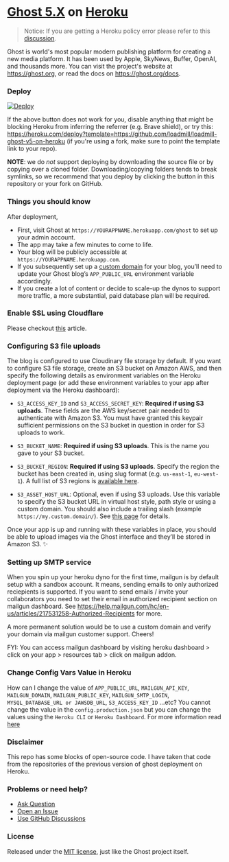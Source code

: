 # [Ghost 5.X](https://github.com/TryGhost/Ghost) on [Heroku](https://heroku.com)

> Notice: If you are getting a Heroku policy error please refer to this [discussion](https://github.com/thelovekesh/ghost-v4-on-heroku/discussions/24).

Ghost is world's most popular modern publishing platform for creating a new media platform. It has been used by Apple, SkyNews, Buffer, OpenAI, and thousands more.
You can visit the project's website at <a href="https://ghost.org/" target="_blank">https://ghost.org</a>, or read the docs on <a href="https://ghost.org/docs" target="_blank">https://ghost.org/docs</a>.

### Deploy

[![Deploy](https://www.herokucdn.com/deploy/button.svg)](https://heroku.com/deploy)

If the above button does not work for you, disable anything that might be blocking Heroku from inferring the referrer (e.g. Brave shield), or try this: https://heroku.com/deploy?template=https://github.com/loadmill/loadmill-ghost-v5-on-heroku (if you're using a fork, make sure to point the template link to your repo).

**NOTE**: we do _not_ support deploying by downloading the source file or by copying over a cloned folder. Downloading/copying folders tends to break symlinks, so we recommend that you deploy by clicking the button in this repository or your fork on GitHub.

### Things you should know

After deployment,

-   First, visit Ghost at `https://YOURAPPNAME.herokuapp.com/ghost` to set up your admin account.
-   The app may take a few minutes to come to life.
-   Your blog will be publicly accessible at `https://YOURAPPNAME.herokuapp.com`.
-   If you subsequently set up a [custom domain](https://devcenter.heroku.com/articles/custom-domains) for your blog, you’ll need to update your Ghost blog’s `APP_PUBLIC_URL` environment variable accordingly.
-   If you create a lot of content or decide to scale-up the dynos to support more traffic, a more substantial, paid database plan will be required.

### Enable SSL using Cloudflare

Please checkout [this](https://support.cloudflare.com/hc/en-us/articles/205893698-Configure-Cloudflare-and-Heroku-over-HTTPS) article.

### Configuring S3 file uploads

The blog is configured to use Cloudinary file storage by default. If you want to configure S3 file storage, create an S3 bucket on Amazon AWS, and then specify the following details as environment variables on the Heroku deployment page (or add these environment variables to your app after deployment via the Heroku dashboard):

-   `S3_ACCESS_KEY_ID` and `S3_ACCESS_SECRET_KEY`: **Required if using S3 uploads**. These fields are the AWS key/secret pair needed to authenticate with Amazon S3. You must have granted this keypair sufficient permissions on the S3 bucket in question in order for S3 uploads to work.

-   `S3_BUCKET_NAME`: **Required if using S3 uploads**. This is the name you gave to your S3 bucket.

-   `S3_BUCKET_REGION`: **Required if using S3 uploads**. Specify the region the bucket has been created in, using slug format (e.g. `us-east-1`, `eu-west-1`). A full list of S3 regions is [available here](http://docs.aws.amazon.com/general/latest/gr/rande.html#s3_region).

-   `S3_ASSET_HOST_URL`: Optional, even if using S3 uploads. Use this variable to specify the S3 bucket URL in virtual host style, path style or using a custom domain. You should also include a trailing slash (example `https://my.custom.domain/`). See [this page](http://docs.aws.amazon.com/AmazonS3/latest/dev/VirtualHosting.html) for details.

Once your app is up and running with these variables in place, you should be able to upload images via the Ghost interface and they’ll be stored in Amazon S3. :sparkles:

### Setting up SMTP service

When you spin up your heroku dyno for the first time, mailgun is by default setup with a sandbox account. It means, sending emails to only authorized reciepients is supported. If you want to send emails / invite your collaborators you need to set their email in authorized recipient section on mailgun dashboard. See https://help.mailgun.com/hc/en-us/articles/217531258-Authorized-Recipients for more.

A more permanent solution would be to use a custom domain and verify your domain via mailgun customer support. Cheers!

FYI: You can access mailgun dashboard by visiting heroku dashboard > click on your app > resources tab > click on mailgun addon.

### Change Config Vars Value in Heroku

How can I change the value of `APP_PUBLIC_URL`, `MAILGUN_API_KEY`, `MAILGUN_DOMAIN`, `MAILGUN_PUBLIC_KEY`, `MAILGUN_SMTP_LOGIN`, `MYSQL_DATABASE_URL or JAWSDB_URL`, `S3_ACCESS_KEY_ID` ...etc?
You cannot change the value in the `config.production.json` but you can change the values using the `Heroku CLI` or `Heroku Dashboard`.
For more information read <a href="https://lovekesh.tech/how-to-create-update-and-delete-config-vars-in-the-heroku-app/" target="_blank">here</a>

### Disclaimer

This repo has some blocks of open-source code. I have taken that code from the repositories of the previous version of ghost deployment on Heroku.

### Problems or need help?

-   [Ask Question](https://ask.codebulbs.com/)
-   [Open an Issue](https://github.com/thelovekesh/ghost-v5-on-heroku/issues/new/)
-   [Use GitHub Discussions](https://github.com/thelovekesh/ghost-v5-on-heroku/discussions)

### License

Released under the [MIT license](https://github.com/thelovekesh/ghost-v5-on-heroku/blob/main/LICENSE), just like the Ghost project itself.
